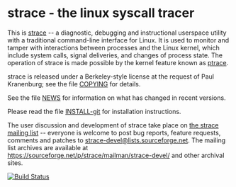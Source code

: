 strace - the linux syscall tracer
=================================

This is [strace](https://strace.io) -- a diagnostic, debugging and instructional userspace utility with a traditional command-line interface for Linux.  It is used to monitor and tamper with interactions between processes and the Linux kernel, which include system calls, signal deliveries, and changes of process state.  The operation of strace is made possible by the kernel feature known as [ptrace](http://man7.org/linux/man-pages/man2/ptrace.2.html).

strace is released under a Berkeley-style license at the request of Paul Kranenburg; see the file [COPYING](COPYING) for details.

See the file [NEWS](NEWS) for information on what has changed in recent versions.

Please read the file [INSTALL-git](INSTALL-git.md) for installation instructions.

The user discussion and development of strace take place on [the strace mailing list](https://lists.sourceforge.net/lists/listinfo/strace-devel) -- everyone is welcome to post bug reports, feature requests, comments and patches to strace-devel@lists.sourceforge.net.  The mailing list archives are available at https://sourceforge.net/p/strace/mailman/strace-devel/  and other archival sites.

[![Build Status](https://travis-ci.org/ronignc/strace.svg?branch=master)](https://travis-ci.org/ronignc/strace)
